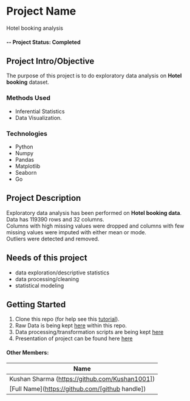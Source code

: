 

# Project Name
Hotel booking analysis

#### -- Project Status: Completed

## Project Intro/Objective
The purpose of this project is to do exploratory data analysis on **Hotel booking** dataset.

### Methods Used
* Inferential Statistics
* Data Visualization.

### Technologies
* Python 
* Numpy
* Pandas
* Matplotlib
* Seaborn
* Go

## Project Description
Exploratory data analysis has been performed on **Hotel booking data**.  
Data has 119390 rows and 32 columns.  
Columns with high missing values were dropped and columns with few missing values were imputed with either mean or mode.  
Outliers were detected and removed.  

## Needs of this project
- data exploration/descriptive statistics
- data processing/cleaning
- statistical modeling

## Getting Started

1. Clone this repo (for help see this [tutorial](https://help.github.com/articles/cloning-a-repository/)).
2. Raw Data is being kept [here](https://github.com/aynaval/Hotel-booking-analysis_EDA/tree/main/Data) within this repo.  
3. Data processing/transformation scripts are being kept [here](https://github.com/aynaval/Hotel-booking-analysis_EDA/blob/main/Team_notebook_Hotel_booking_analysis.ipynb)
4. Presentation of project can be found here [here](https://github.com/aynaval/Hotel-booking-analysis_EDA/blob/main/Hotel%20booking%20analysis%20ppt.pdf)
  

#### Other Members:

|Name     |  
|---------|
|Kushan Sharma (https://github.com/Kushan1001])| 
|[Full Name](https://github.com/[github handle]) |     





